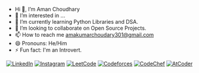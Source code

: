 - Hi 👋, I’m Aman Choudhary
- 👀 I’m interested in ...
- 🌱 I’m currently learning Python Libraries and DSA.
- 💞️ I’m looking to collaborate on Open Source Projects.
- 📫 How to reach me amakumarchoudary301@gmail.com
- 😄 Pronouns: He/Him
- ⚡ Fun fact: I'm an Introvert.

<p align="left">
  <a href="https://www.linkedin.com/in/aman-choudhary-b2263928b/" target="blank"><img src="https://img.shields.io/badge/LinkedIn-%230A66C2.svg?&style=for-the-badge&logo=linkedin&logoColor=white" alt="LinkedIn" /></a>
  <a href="https://www.instagram.com/aman.jat_17?igsh=MTl5djRsbms1cGFmMg==" target="blank"><img src="https://img.shields.io/badge/Instagram-%23E4405F.svg?&style=for-the-badge&logo=instagram&logoColor=white" alt="Instagram" /></a>
  <a href="https://leetcode.com/AmanChoudhary17/" target="blank"><img src="https://img.shields.io/badge/LeetCode-%23FFA116.svg?&style=for-the-badge&logo=leetcode&logoColor=white" alt="LeetCode" /></a>
  <a href="https://codeforces.com/profile/AmanChoudhary17" target="blank"><img src="https://img.shields.io/badge/Codeforces-%231F8ACB.svg?&style=for-the-badge&logo=codeforces&logoColor=white" alt="Codeforces" /></a>
  <a href="https://www.codechef.com/users/aman_17_04" target="blank"><img src="https://img.shields.io/badge/CodeChef-%235B4638.svg?&style=for-the-badge&logo=codechef&logoColor=white" alt="CodeChef" /></a>
  <a href="https://atcoder.jp/users/AmanChoudhary17" target="blank"><img src="https://img.shields.io/badge/AtCoder-%2300CCBB.svg?&style=for-the-badge&logo=atcoder&logoColor=white" alt="AtCoder" /></a>
</p>



<!---
AmanChoudhary17/AmanChoudhary17 is a ✨ special ✨ repository because its `README.md` (this file) appears on your GitHub profile.
You can click the Preview link to take a look at your changes.
--->
